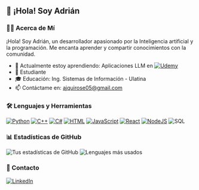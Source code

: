 ## 🌟 ¡Hola! Soy Adrián

### 👨‍💻 Acerca de Mí

¡Hola! Soy Adrián, un desarrollador apasionado por la Inteligencia artificial  y la programación.
Me encanta aprender y compartir conocimientos con la comunidad.

- 🌱 Actualmente estoy aprendiendo: Aplicaciones LLM en [![Udemy](https://img.shields.io/badge/Udemy-A435F0?logo=udemy&logoColor=fff)](#)
- 💼 Estudiante
- 🎓 Educación: Ing. Sistemas de Información - Ulatina
- 📫 Contáctame en: ajquirose05@gmail.com

### 🛠️ Lenguajes y Herramientas

[![Python](https://img.shields.io/badge/Python-3776AB?logo=python&logoColor=fff)](#)
[![C++](https://img.shields.io/badge/C++-%2300599C.svg?logo=c%2B%2B&logoColor=white)](#)
[![C#](https://custom-icon-badges.demolab.com/badge/C%23-%23239120.svg?logo=cshrp&logoColor=white)](#)
[![HTML](https://img.shields.io/badge/HTML-%23E34F26.svg?logo=html5&logoColor=white)](#)
[![JavaScript](https://img.shields.io/badge/JavaScript-F7DF1E?logo=javascript&logoColor=000)](#)
[![React](https://img.shields.io/badge/React-%2320232a.svg?logo=react&logoColor=%2361DAFB)](#)
[![NodeJS](https://img.shields.io/badge/Node.js-6DA55F?logo=node.js&logoColor=white)](#)
![SQL](https://img.shields.io/badge/SQL-4479A1?style=for-the-badge&logo=sql&logoColor=white)

### 📊 Estadísticas de GitHub

![Tus estadísticas de GitHub](https://github-readme-stats.vercel.app/api?username=adrianqe&show_icons=true&theme=radical)
![Lenguajes más usados](https://github-readme-stats.vercel.app/api/top-langs/?username=adrianqe&layout=compact&theme=radical)

### 🤝 Contacto

[![LinkedIn](https://img.shields.io/badge/LinkedIn-0A66C2?logo=linkedin&logoColor=fff)](www.linkedin.com/in/adrian-quiros-elizondo-639906300)

<!---
adrianqe/adrianqe is a ✨ special ✨ repository because its `README.md` (this file) appears on your GitHub profile.
You can click the Preview link to take a look at your changes.
--->
